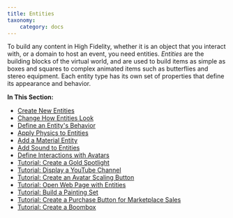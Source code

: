```yaml
---
title: Entities
taxonomy:
    category: docs
---
```


To build any content in High Fidelity, whether it is an object that you interact with, or a domain to host an event, you need entities. *Entities* are the building blocks of the virtual world, and are used to build items as simple as boxes and squares to complex animated items such as butterflies and stereo equipment. Each entity type has its own set of properties that define its appearance and behavior. 

**In This Section:**

* [Create New Entities](./create-entities)
* [Change How Entities Look](./entity-appearance)
* [Define an Entity's Behavior](./entity-behavior)
* [Apply Physics to Entities](./entity-physics)
* [Add a Material Entity](./material-entity)
* [Add Sound to Entities](./add-sounds)
* [Define Interactions with Avatars](./avatar-interactions)
* [Tutorial: Create a Gold Spotlight](./create-spotlight)
* [Tutorial: Display a YouTube Channel](./display-youtube)
* [Tutorial: Create an Avatar Scaling Button](./avatar-scaling-tutorial)
* [Tutorial: Open Web Page with Entities](./open-tablet-page-tutorial)
* [Tutorial: Build a Painting Set](./primitive-painting-set-tutorial)
* [Tutorial: Create a Purchase Button for Marketplace Sales](./purchase-button-tutorial)
* [Tutorial: Create a Boombox](./boombox-tutorial)
